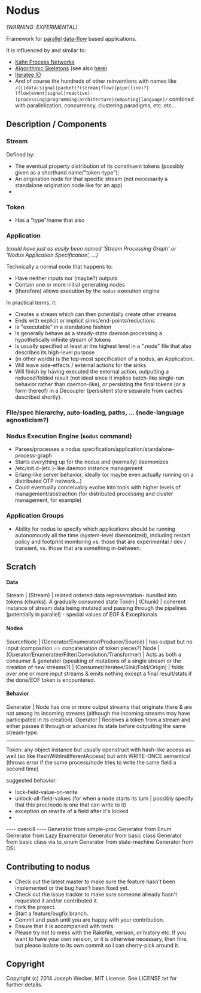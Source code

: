 # Nodus

_(WARNING: EXPERIMENTAL)_

Framework for [parallel](http://en.wikipedia.org/wiki/Parallelization)
[data-flow](http://en.wikipedia.org/wiki/Dataflow) based applications.

It is influenced by and similar to:

 * [Kahn Process Networks](http://en.wikipedia.org/wiki/Kahn_process_networks)
 * [Algorithmic Skeletons](http://en.wikipedia.org/wiki/Algorithmic_skeleton) (see also [here](https://github.com/ParaPhrase/skel))
 * [Iteratee IO](http://okmij.org/ftp/Streams.html)
 * And of course the hundreds of other reinventions with names like
   `/(((data|signal|packet)?(stream|flow)|pipe(line)?|(flow|event|signal|reactive)-(processing|programming|architecture|computing|language)/`
   combined with parallelization, concurrency, clustering paradigms, etc. etc...

## Description / Components

### Stream

Defined by:
  * The eventual property distribution of its constituent tokens (possibly given as a shorthand name/"token-type");
  * An origination node for that specific stream (not necessarily a standalone origination node like for an app)
  *

### Token

  * Has a "type"/name that also


### Application

_(could have just as easily been named 'Stream Processing Graph' or 'Nodus Application Specification', ...)_

Technically a normal node that happens to:

  * Have neither inputs nor (maybe?) outputs
  * Contain one or more initial generating nodes
  * (therefore) allows execution by the `nodus` execution engine

In practical terms, it:

  * Creates a stream which can then potentially create other streams
  * Ends with explicit or implicit sinks/end-points/reductions
  * Is "executable" in a standalone fashion
  * Is generally behave as a steady-state daemon processing a hypothetically infinite stream of tokens
  * Is usually specified at least at the highest level in a ".node" file that also describes its high-level purpose
  * (in other words) is the top-most specification of a nodus, an Application.
  * Will leave side-effects / external actions for the sinks
  * Will finish by having executed the external action, outputting a reduced/folded result (not ideal since it
    implies batch-like single-run behavior rather than daemon-like), or persisting the final tokens (or a form
    thereof) in a Decoupler (persistent store separate from caches described shortly).

### File/spec hierarchy, auto-loading, paths, ... (node-language agnosticism?)



### Nodus Execution Engine (`nodus` command)

  * Parses/processes a nodus specification/application/standalone-process-graph
  * Starts everything up for the nodus and (normally) daemonizes
  * /etc/init.d-(etc.)-like daemon instance management
  * Erlang-like server behavior, ideally (or maybe even actually running on a distributed OTP network...)
  * Could eventually conceivably evolve into tools with higher levels of management/abstraction (for distributed
    processing and cluster management, for example)

### Application Groups

  * Ability for nodus to specify which applications should be running autonomously all the time (system-level
    daemonized), including restart policy and footprint monitoring vs. those that are experimental / dev / transient,
    vs. those that are something in-between.


## Scratch

#### Data

Stream    | (Stream)     | related ordered data representation- bundled into tokens (chunks). A gradually consumed state
Token     | (Chunk)      | coherent instance of stream data being mutated and passing through the pipelines (potentially in parallel) - special values of EOF & Exceptionals

#### Nodes

SourceNode | (Generator/Enumerator/Producer/Source)               | has output but no input (composition == concatenation of token pieces?)
Node   | (Operator/Enumeratee/Filter/Convolution/Transformer) | Acts as both a consumer & generator (speaking of mutations of a single stream or the creation of new streams?)
 | (Consumer/Iteratee/Sink/Fold/Origin)                 | folds over one or more input streams & emits nothing except a final result/stats if the done/EOF token is encountered.


#### Behavior

Generator  | Node has one or more output streams that originate there & are not among its incoming streams (although
             the incoming streams may have participated in its creation).
Operator   | Receives a token from a stream and either passes it through or advances its state before outputting the
             same stream-type.


---

Token: any object instance but usually openstruct with hash-like access as well (so like HashWithIndifferentAccess) but with
WRITE-ONCE semantics! (throws error if the same process/node tries to write the same field a second time)

suggested behavior:
  - lock-field-value-on-write
  - unlock-all-field-values (for when a node starts its turn | possibly specify that this proc/node is one that can write to it)
  - exception on rewrite of a field after it's locked
  -



---- overkill ----
Generator from simple-proc
Generator from Enum
Generator from Lazy Enumerator
Generator from basic class
Generator from basic class via to_enum
Generator from state-machine
Generator from DSL

## Contributing to nodus

* Check out the latest master to make sure the feature hasn't been implemented or the bug hasn't been fixed yet.
* Check out the issue tracker to make sure someone already hasn't requested it and/or contributed it.
* Fork the project.
* Start a feature/bugfix branch.
* Commit and push until you are happy with your contribution.
* Ensure that it is accompanied with tests.
* Please try not to mess with the Rakefile, version, or history etc. If you want to have your own version, or it is
  otherwise necessary, then fine, but please isolate to its own commit so I can cherry-pick around it.

## Copyright

Copyright (c) 2014 Joseph Wecker. MIT License. See LICENSE.txt for further details.
